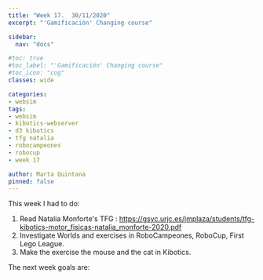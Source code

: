 ```yaml
---
title: "Week 17.  30/11/2020"
excerpt: "'Gamificación' Changing course"

sidebar:
  nav: "docs"

#toc: true
#toc_label: "'Gamificación' Changing course"
#toc_icon: "cog"
classes: wide

categories:
- websim
tags:
- websim
- kibotics-webserver
- d3 kibotics
- tfg natalia
- robocampeones
- robocup
- week 17

author: Marta Quintana
pinned: false
---
```



This week I had to do:
1. Read Natalia Monforte's TFG : https://gsyc.urjc.es/jmplaza/students/tfg-kibotics-motor_fisicas-natalia_monforte-2020.pdf
2. Investigate Worlds and exercises in RoboCampeones, RoboCup, First Lego League.
3. Make the exercise the mouse and the cat in Kibotics.

The next week goals are:

